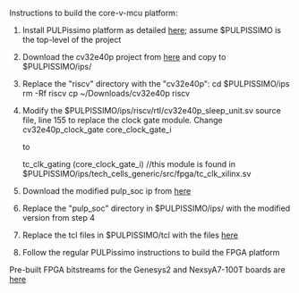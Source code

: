 Instructions to build the core-v-mcu platform:

1. Install PULPissimo platform as detailed [here](https://github.com/hpollittsmith/core-v-mcu); assume $PULPISSIMO is the top-level of the project
2. Download the cv32e40p project from [here](https://github.com/openhwgroup/cv32e40p) and copy to $PULPISSIMO/ips/
3. Replace the "riscv" directory with the "cv32e40p":
      cd $PULPISSIMO/ips
      rm -Rf riscv
      cp ~/Downloads/cv32e40p riscv
4. Modify the $PULPISSIMO/ips/riscv/rtl/cv32e40p_sleep_unit.sv source file, line 155 to replace the clock gate module. Change
      cv32e40p_clock_gate core_clock_gate_i
      
      to
      
      tc_clk_gating (core_clock_gate_i) //this module is found in $PULPISSIMO/ips/tech_cells_generic/src/fpga/tc_clk_xilinx.sv
            
5. Download the modified pulp_soc ip from [here](https://github.com/hpollittsmith/pulp_soc)
6. Replace the "pulp_soc" directory in $PULPISSIMO/ips/ with the modified version from step 4
7. Replace the tcl files in $PULPISSIMO/tcl with the files [here](https://github.com/hpollittsmith/core-v-mcu/tree/master/fpga/tcl_files)
8. Follow the regular PULPissimo instructions to build the FPGA platform

Pre-built FPGA bitstreams for the Genesys2 and NexsyA7-100T boards are [here](https://github.com/hpollittsmith/core-v-mcu/tree/master/fpga/bitstreams)
